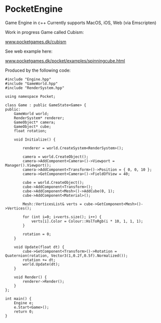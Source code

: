 # PocketEngine
Game Engine in c++
Currently supports MacOS, iOS, Web (via Emscripten)

Work in progress Game called Cubism:

www.pocketgames.dk/cubism

See web example here:

www.pocketgames.dk/pocket/examples/spinningcube.html

Produced by the following code:
```
#include "Engine.hpp"
#include "GameWorld.hpp"
#include "RenderSystem.hpp"

using namespace Pocket;

class Game : public GameState<Game> {
public:
    GameWorld world;
    RenderSystem* renderer;
    GameObject* camera;
    GameObject* cube;
    float rotation;
    
    void Initialize() {
        
        renderer = world.CreateSystem<RenderSystem>();
        
        camera = world.CreateObject();
        camera->AddComponent<Camera>()->Viewport = Manager().Viewport();
        camera->AddComponent<Transform>()->Position = { 0, 0, 10 };
        camera->GetComponent<Camera>()->FieldOfView = 40;
        
        cube = world.CreateObject();
        cube->AddComponent<Transform>();
        cube->AddComponent<Mesh>()->AddCube(0, 1);
        cube->AddComponent<Material>();
        
        Mesh::VerticesList& verts = cube->GetComponent<Mesh>()->Vertices();
        
        for (int i=0; i<verts.size(); i++) {
            verts[i].Color = Colour::HslToRgb(i * 10, 1, 1, 1);
        }
        
        rotation = 0;
    }
    
    void Update(float dt) {
        cube->GetComponent<Transform>()->Rotation = Quaternion(rotation, Vector3(1,0.2f,0.5f).Normalized());
        rotation += dt;
        world.Update(dt);
    }
    
    void Render() {
        renderer->Render();
    }
};

int main() {
    Engine e;
    e.Start<Game>();
	return 0;
}
```

